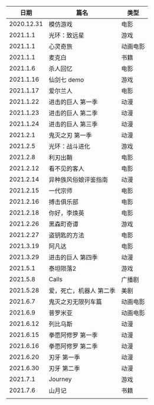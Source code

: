 | 日期       | 篇名         | 类型 |
| ---------- | ------------ | ---- |
| 2020.12.31 | 模仿游戏     | 电影 |
| 2021.1.1   | 光环：致远星 | 游戏 |
|2021.1.1|心灵奇旅|动画电影|
|2021.1.1|麦克白|书籍|
| 2021.1.6   | 杀人回忆     | 电影 |
|2021.1.16|仙剑七 demo|游戏|
|2021.1.17|爱尔兰人|电影|
| 2021.1.22 | 进击的巨人 第一季 | 动漫 |
| 2021.1.23 | 进击的巨人 第二季 | 动漫 |
| 2021.1.24 | 进击的巨人 第三季 | 动漫 |
| 2021.2.1 | 鬼灭之刃 第一季 | 动漫 |
| 2021.2.5 | 光环：战斗进化 | 游戏 |
| 2021.2.8 | 利刃出鞘 | 电影 |
|2021.2.12|看不见的客人|电影|
|2021.2.14|异种族风俗娘评鉴指南|动漫|
|2021.2.15|一代宗师|电影|
|2021.2.16|搏击俱乐部|电影|
|2021.2.18|你好，李焕英|电影|
|2021.2.26|黑森町奇谭|游戏|
|2021.2.27|盗钥匙的方法|电影|
|2021.3.19|阿凡达|电影|
|2021.3.29|进击的巨人 第四季|动漫|
|2021.5.1|泰坦陨落2|游戏|
|2021.5.8|Calls|广播剧|
|2021.5.28|爱，死亡，机器人 第二季|美剧|
|2021.6.7|鬼灭之刃无限列车篇|动画电影|
|2021.6.9|普罗米亚|动画电影|
|2021.6.12|列比乌斯|动漫|
|2021.6.15|拳愿阿修罗 第一季|动漫|
|2021.6.16|拳愿阿修罗 第二季|动漫|
|2021.6.20|刃牙 第一季|动漫|
|2021.6.30|刃牙 第二季|动漫|
|2021.7.1|Journey|游戏|
|2021.7.6|山月记|书籍|
||||

